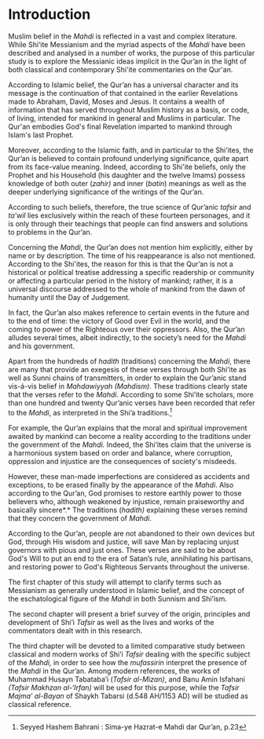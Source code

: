 Introduction
============

Muslim belief in the *Mahdi* is reflected in a vast and complex
literature. While Shi’ite Messianism and the myriad aspects of the
*Mahdi* have been described and analysed in a number of works, the
purpose of this particular study is to explore the Messianic ideas
implicit in the Qur’an in the light of both classical and contemporary
Shi'ite commentaries on the Qur'an.

According to Islamic belief, the Qur’an has a universal character and
its message is the continuation of that contained in the earlier
Revelations made to Abraham, David, Moses and Jesus. It contains a
wealth of information that has served throughout Muslim history as a
basis, or code, of living, intended for mankind in general and Muslims
in particular. The Qur'an embodies God's final Revelation imparted to
mankind through Islam's last Prophet.

Moreover, according to the Islamic faith, and in particular to the
Shi'ites, the Qur’an is believed to contain profound underlying
significance, quite apart from its face-value meaning. Indeed, according
to Shi'ite beliefs, only the Prophet and his Household (his daughter and
the twelve Imams) possess knowledge of both outer (*zahir)* and inner
(*batin*) meanings as well as the deeper underlying significance of the
writings of the Qur’an.

According to such beliefs, therefore, the true science of Qur’anic
*tafsir* and *ta’wil* lies exclusively within the reach of these
fourteen personages, and it is only through their teachings that people
can find answers and solutions to problems in the Qur’an.

Concerning the *Mahdi*, the Qur’an does not mention him explicitly,
either by name or by description. The time of his reappearance is also
not mentioned. According to the Shi'ites, the reason for this is that
the Qur’an is not a historical or political treatise addressing a
specific readership or community or affecting a particular period in the
history of mankind; rather, it is a universal discourse addressed to the
whole of mankind from the dawn of humanity until the Day of Judgement.

In fact, the Qur’an also makes reference to certain events in the future
and to the end of time: the victory of Good over Evil in the world, and
the coming to power of the Righteous over their oppressors. Also, the
Qur’an alludes several times, albeit indirectly, to the society’s need
for the *Mahdi* and his government.

Apart from the hundreds of *hadith* (traditions) concerning the *Mahdi*,
there are many that provide an exegesis of these verses through both
Shi’ite as well as Sunni chains of transmitters, in order to explain the
Qur’anic stand vis-á-vis belief in *Mahdawiyyah (*Mahdism*)*. These
traditions clearly state that the verses refer to the *Mahdi*. According
to some Shi’ite scholars, more than one hundred and twenty Qur’anic
verses have been recorded that refer to the *Mahdi*, as interpreted in
the Shi’a traditions.[^1]

For example, the Qur’an explains that the moral and spiritual
improvement awaited by mankind can become a reality according to the
traditions under the government of the *Mahdi.* Indeed, the Shi’ites
claim that the universe is a harmonious system based on order and
balance, where corruption, oppression and injustice are the consequences
of society's misdeeds.

However, these man-made imperfections are considered as accidents and
exceptions, to be erased finally by the appearance of the *Mahdi*. Also
according to the Qur’an, God promises to restore earthly power to those
believers who, although weakened by injustice, remain praiseworthy and
basically sincere*.* The traditions (*hadith)* explaining these verses
remind that they concern the government of *Mahdi*.

According to the Qur’an, people are not abandoned to their own devices
but God, through His wisdom and justice, will save Man by replacing
unjust governors with pious and just ones. These verses are said to be
about God's Will to put an end to the era of Satan’s rule, annihilating
his partisans, and restoring power to God's Righteous Servants
throughout the universe.

The first chapter of this study will attempt to clarify terms such as
Messianism as generally understood in Islamic belief, and the concept of
the eschatological figure of the *Mahdi* in both Sunnism and Shi’ism.

The second chapter will present a brief survey of the origin, principles
and development of Shi’i *Tafsir* as well as the lives and works of the
commentators dealt with in this research.

The third chapter will be devoted to a limited comparative study between
classical and modern works of Shi’i *Tafsir* dealing with the specific
subject of the *Mahdi,* in order to see how the *mufassirin* interpret
the presence of the *Mahdi* in the Qur’an. Among modern references, the
works of Muhammad Husayn Tabataba’i (*Tafsir al-Mizan)*, and Banu Amin
Isfahani *(Tafsir Makhzan al-‘Irfan)* will be used for this purpose,
while the *Tafsir Majma’ al-Bayan* of Shaykh Tabarsi (d.548 AH/1153 AD)
will be studied as classical reference.

[^1]: Seyyed Hashem Bahrani : Sima-ye Hazrat-e Mahdi dar Qur’an, p.23


